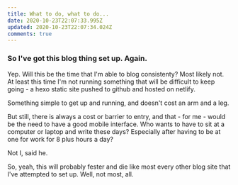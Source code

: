 ```yaml
---
title: What to do, what to do...
date: 2020-10-23T22:07:33.995Z
updated: 2020-10-23T22:07:34.024Z
comments: true
---
```

### So I've got this blog thing set up. Again.

Yep. Will this be the time that I'm able to blog consistenty? Most likely not. At least this time I'm not running something that will be difficult to keep going - a hexo static site pushed to github and hosted on netlify. 

Something simple to get up and running, and doesn't cost an arm and a leg.

But still, there is always a cost or barrier to entry, and that - for me - would be the need to have a good mobile interface. Who wants to have to sit at a computer or laptop and write these days? Especially after having to be at one for work for 8 plus hours a day?

Not I, said he.

So, yeah, this will probably fester and die like most every other blog site that I've attempted to set up. Well, not most, all.